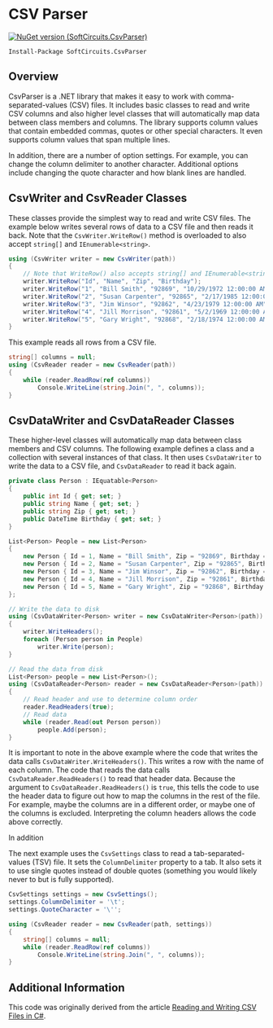 # CSV Parser

[![NuGet version (SoftCircuits.CsvParser)](https://img.shields.io/nuget/v/SoftCircuits.CsvParser.svg?style=flat-square)](https://www.nuget.org/packages/SoftCircuits.CsvParser/)

```
Install-Package SoftCircuits.CsvParser
```

## Overview

CsvParser is a .NET library that makes it easy to work with comma-separated-values (CSV) files. It includes basic classes to read and write CSV columns and also higher level classes that will automatically map data between class members and columns. The library supports column values that contain embedded commas, quotes or other special characters. It even supports column values that span multiple lines.

In addition, there are a number of option settings. For example, you can change the column delimiter to another character. Additional options include changing the quote character and how blank lines are handled.

## CsvWriter and CsvReader Classes

These classes provide the simplest way to read and write CSV files. The example below writes several rows of data to a CSV file and then reads it back. Note that the `CsvWriter.WriteRow()` method is overloaded to also accept `string[]` and `IEnumerable<string>`.

```cs
using (CsvWriter writer = new CsvWriter(path))
{
    // Note that WriteRow() also accepts string[] and IEnumerable<string>
    writer.WriteRow("Id", "Name", "Zip", "Birthday");
    writer.WriteRow("1", "Bill Smith", "92869", "10/29/1972 12:00:00 AM");
    writer.WriteRow("2", "Susan Carpenter", "92865", "2/17/1985 12:00:00 AM");
    writer.WriteRow("3", "Jim Winsor", "92862", "4/23/1979 12:00:00 AM");
    writer.WriteRow("4", "Jill Morrison", "92861", "5/2/1969 12:00:00 AM");
    writer.WriteRow("5", "Gary Wright", "92868", "2/18/1974 12:00:00 AM");
}
```

This example reads all rows from a CSV file.

```cs
string[] columns = null;
using (CsvReader reader = new CsvReader(path))
{
    while (reader.ReadRow(ref columns))
        Console.WriteLine(string.Join(", ", columns));
}
```

## CsvDataWriter and CsvDataReader Classes

These higher-level classes will automatically map data between class members and CSV columns. The following example defines a class and a collection with several instances of that class. It then uses `CsvDataWriter` to write the data to a CSV file, and `CsvDataReader` to read it back again.

```cs
private class Person : IEquatable<Person>
{
    public int Id { get; set; }
    public string Name { get; set; }
    public string Zip { get; set; }
    public DateTime Birthday { get; set; }
}

List<Person> People = new List<Person>
{
    new Person { Id = 1, Name = "Bill Smith", Zip = "92869", Birthday = new DateTime(1972, 10, 29) },
    new Person { Id = 2, Name = "Susan Carpenter", Zip = "92865", Birthday = new DateTime(1985, 2, 17) },
    new Person { Id = 3, Name = "Jim Winsor", Zip = "92862", Birthday = new DateTime(1979, 4, 23) },
    new Person { Id = 4, Name = "Jill Morrison", Zip = "92861", Birthday = new DateTime(1969, 5, 2) },
    new Person { Id = 5, Name = "Gary Wright", Zip = "92868", Birthday = new DateTime(1974, 2, 18) },
};

// Write the data to disk
using (CsvDataWriter<Person> writer = new CsvDataWriter<Person>(path))
{
    writer.WriteHeaders();
    foreach (Person person in People)
        writer.Write(person);
}

// Read the data from disk
List<Person> people = new List<Person>();
using (CsvDataReader<Person> reader = new CsvDataReader<Person>(path))
{
    // Read header and use to determine column order
    reader.ReadHeaders(true);
    // Read data
    while (reader.Read(out Person person))
        people.Add(person);
}
```

It is important to note in the above example where the code that writes the data calls `CsvDataWriter.WriteHeaders()`. This writes a row with the name of each column. The code that reads the data calls `CsvDataReader.ReadHeaders()` to read that header data. Because the argument to `CsvDataReader.ReadHeaders()` is `true`, this tells the code to use the header data to figure out how to map the columns in the rest of the file. For example, maybe the columns are in a different order, or maybe one of the columns is excluded. Interpreting the column headers allows the code above correctly.



In addition




The next example uses the `CsvSettings` class to read a tab-separated-values (TSV) file. It sets the `ColumnDelimiter` property to a tab. It also sets it to use single quotes instead of double quotes (something you would likely never to but is fully supported).

```cs
CsvSettings settings = new CsvSettings();
settings.ColumnDelimiter = '\t';
settings.QuoteCharacter = '\'';

using (CsvReader reader = new CsvReader(path, settings))
{
    string[] columns = null;
    while (reader.ReadRow(ref columns))
        Console.WriteLine(string.Join(", ", columns));
}
```

## Additional Information

This code was originally derived from the article [Reading and Writing CSV Files in C#](http://www.blackbeltcoder.com/Articles/files/reading-and-writing-csv-files-in-c).
